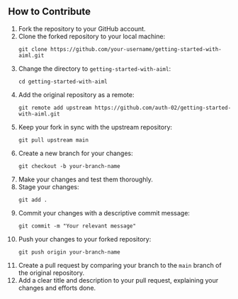 ## How to Contribute

1. Fork the repository to your GitHub account.
2. Clone the forked repository to your local machine:
   ```
   git clone https://github.com/your-username/getting-started-with-aiml.git
   ```
3. Change the directory to `getting-started-with-aiml`:
   ```
   cd getting-started-with-aiml
   ```
4. Add the original repository as a remote:
   ```
   git remote add upstream https://github.com/auth-02/getting-started-with-aiml.git
   ```
5. Keep your fork in sync with the upstream repository:
   ```
   git pull upstream main
   ```
6. Create a new branch for your changes:
   ```
   git checkout -b your-branch-name
   ```
7. Make your changes and test them thoroughly.
8. Stage your changes:
   ```
   git add .
   ```
9. Commit your changes with a descriptive commit message:
   ```
   git commit -m "Your relevant message"
   ```
10. Push your changes to your forked repository:
    ```
    git push origin your-branch-name
    ```
11. Create a pull request by comparing your branch to the `main` branch of the original repository.
12. Add a clear title and description to your pull request, explaining your changes and efforts done.
